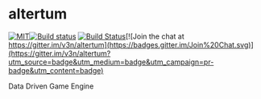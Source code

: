 # altertum

[![MIT](https://github.com/v3n/altertum/blob/master/LICENSE)](https://img.shields.io/badge/license-MIT-blue.svg)[![Build status](https://ci.appveyor.com/api/projects/status/w8ni5fb32wmyq2nd/branch/master?svg=true)](https://ci.appveyor.com/project/v3n/altertum/branch/master) [![Build Status](https://travis-ci.org/v3n/altertum.svg?branch=master)](https://travis-ci.org/v3n/altertum)[![Join the chat at https://gitter.im/v3n/altertum](https://badges.gitter.im/Join%20Chat.svg)](https://gitter.im/v3n/altertum?utm_source=badge&utm_medium=badge&utm_campaign=pr-badge&utm_content=badge)

Data Driven Game Engine
